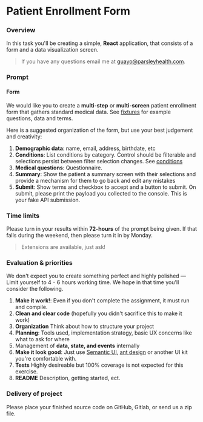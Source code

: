 # Patient Enrollment Form

### Overview

In this task you'll be creating a simple, **React** application, that consists of a form and a data visualization screen.

> If you have any questions email me at guayo@parsleyhealth.com.

### Prompt

#### Form

We would like you to create a **multi-step** or **multi-screen** patient enrollment
form that gathers standard medical data. See [fixtures](./fixtures.md) for example questions, data and terms.


Here is a suggested organization of the form, but use your best judgement and
creativity:

1.  **Demographic data**: name, email, address, birthdate, etc
2.  **Conditions**: List conditions by category. Control should be filterable and selections persist between filter selection changes. See [conditions](./conditions.json)
3.  **Medical questions**: Questionnaire.  
3.  **Summary**: Show the patient a summary screen with their selections and provide a mechanism for them to go back and edit any mistakes
4.  **Submit**: Show terms and checkbox to accept and a button to submit.
    On submit, please print the payload you collected to the console. This is your fake API submission.

### Time limits

Please turn in your results within **72-hours** of the prompt being given. If
that falls during the weekend, then please turn it in by Monday.

> Extensions are available, just ask!

### Evaluation & priorities

We don't expect you to create something perfect and highly polished — 
Limit yourself to 4 - 6 hours working time. We hope in that time
you'll consider the following.  


1.  **Make it work!**:  Even if you don't complete the assignment, it must run and compile.
2.  **Clean and clear code** (hopefully you didn't sacrifice this to make it work)
3.  **Organization** Think about how to structure your project
4.  **Planning**: Tools used, implementation strategy, basic UX concerns like what
    to ask for where
5.  Management of **data, state, and events** internally
6.  **Make it look good**: Just use [Semantic UI](https://react.semantic-ui.com/),
    [ant design](https://ant.design/docs/react/use-with-create-react-app) or another
    UI kit you're comfortable with.
7.  **Tests** Highly desireable but 100% coverage is not expected for this exercise.
8.  **README** Description, getting started, ect.

### Delivery of project

Please place your finished source code on GitHub, Gitlab, or send us a zip file. 
